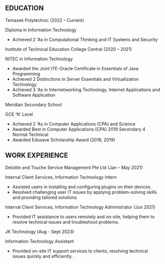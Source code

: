 ## EDUCATION
Temasek Polytechnic (2022 – Current)

Diploma in Information Technology
- Achieved 2 'As in Computational Thinking and IT Systems and Security

Institute of Technical Education College Central (2020 – 2021)

NITEC in Information Technology
- Awarded the Joint ITE-Oracle Certificate in Essentials of Java Programming
- Achieved 2 Distinctions in Server Essentials and Virtualization Technology.
- Achieved 3 'As in Internetworking Technology, Internet Applications and Software Application

Meridian Secondary School 

GCE ‘N’ Level
- Achieved 2 'As in Computer Applications (CPA) and Science
- Awarded Best in Computer Applications (CPA) 2019 Secondary 4 Normal Technical 
- Awarded Edusave Scholarship Award (2018, 2019)

## WORK EXPERIENCE 
Deloitte and Touche Service Management Pte Ltd (Jan – May 2021)

Internal Client Services, Information Technology Intern
- Assisted users in installing and configuring plugins on their devices.
- Resolved challenging user IT issues by applying problem-solving skills and providing tailored solutions


Internal Client Services, Information Technology Administrator (Jun 2021)

- Provided IT assistance to users remotely and on-site, helping them to resolve technical issues and troubleshoot problems.
    

JK Technology (Aug - Sept 2023)

Information Technology Assistant

- Provided on-site IT support services to clients, resolving technical issues quickly and efficiently.

    


